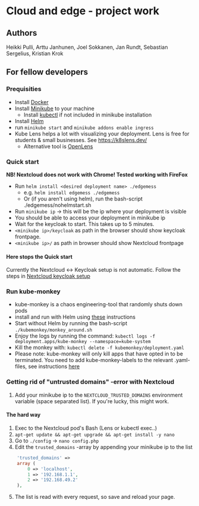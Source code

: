 # Cloud and edge - project work

## Authors

Heikki Pulli,
Arttu Janhunen,
Joel Sokkanen,
Jan Rundt,
Sebastian Sergelius,
Kristian Krok

## For fellow developers

### Prequisities

- Install [Docker](https://docs.docker.com/get-docker/)
- Install [Minikube](https://minikube.sigs.k8s.io/docs/start/) to your machine
  - Install [kubectl](https://kubernetes.io/docs/tasks/tools/) if not included in minikube installation
- Install [Helm](https://helm.sh/docs/helm/helm_install/)
- run `minikube start` and `minikube addons enable ingress`
- Kube Lens helps a lot with visualizing your deployment. Lens is free for students & small businesses. See https://k8slens.dev/
  - Alternative tool is [OpenLens](https://github.com/MuhammedKalkan/OpenLens)

### Quick start

**NB! Nextcloud does not work with Chrome! Tested working with FireFox**

- Run `helm install <desired deployment name> ./edgemess`
  - e.g. `helm install edgemess ./edgemess`
  - Or (if you aren't using helm), run the bash-script ./edgemess/nohelmstart.sh
- Run `minikube ip` -> this will be the ip where your deployment is visible
- You should be able to access your deployment in minikube ip
- Wait for the keycloak to start. This takes up to 5 minutes.
- `<minikube ip>/keycloak` as path in the browser should show keycloak frontpage.
- `<minikube ip>/` as path in browser should show Nextcloud frontpage

#### Here stops the Quick start

Currently the Nextcloud <-> Keycloak setup is not automatic.
Follow the steps in [Nextcloud keycloak setup](nextcloud-keycloak-setup.md)

### Run kube-monkey

- kube-monkey is a chaos engineering-tool that randomly shuts down pods
- install and run with Helm using [these](https://github.com/asobti/kube-monkey/blob/master/helm/kubemonkey/README.md) instructions
- Start without Helm by running the bash-script `./kubemonkey/monkey_around.sh`
- Enjoy the logs by running the command: `kubectl logs -f deployment.apps/kube-monkey --namespace=kube-system`
- Kill the monkey with: `kubectl delete -f kubemonkey/deployment.yaml`
- Please note: kube-monkey will only kill apps that have opted in to be terminated. You need to add kube-monkey-labels to the relevant .yaml-files, see instructions [here](https://github.com/asobti/kube-monkey#opting-in-to-chaos)

### Getting rid of "untrusted domains" -error with Nextcloud

1. Add your minikube ip to the `NEXTCLOUD_TRUSTED_DOMAINS` environment variable (space separated list). If you're lucky, this might work.

#### The hard way

1. Exec to the Nextcloud pod's Bash (Lens or kubectl exec..)
2. `apt-get update && apt-get upgrade && apt-get install -y nano`
3. Go to `./config` -> `nano config.php`
4. Edit the `trusted_domains` -array by appending your minikube ip to the list

```php
    'trusted_domains' =>
    array (
        0 => 'localhost',
        1 => '192.168.1.1',
        2 => '192.168.49.2'
    ),
```

5. The list is read with every request, so save and reload your page.
